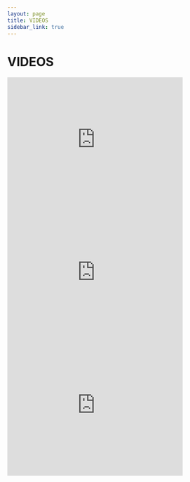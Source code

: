 ```yaml
---
layout: page
title: VIDEOS
sidebar_link: true
---
```


<h1 class="page-title">VIDEOS</h1>

<div class="media">
  <div class="media__video">
    <iframe src="https://player.vimeo.com/video/75361102?wmode=transparent" type="text/html" width="400" height="302" frameborder="0" allowfullscreen></iframe>
  </div>
</div>

<div class="media">
  <div class="media__video">
    <iframe src="https://player.vimeo.com/video/75361102?wmode=transparent" type="text/html" width="400" height="302" frameborder="0" allowfullscreen></iframe>
  </div>
</div>

<div class="media">
  <div class="media__video">
    <iframe src="https://player.vimeo.com/video/75361102?wmode=transparent" type="text/html" width="400" height="302" frameborder="0" allowfullscreen></iframe>
  </div>
</div>

<!--
<section class="gallery">
	<div class="embed-responsive embed-responsive-16by9 gallery-video">
		<iframe class="embed-responsive-item" src="https://player.vimeo.com/video/193272107?color=ffffff&title=0&byline=0&portrait=0" frameborder="0" webkitallowfullscreen mozallowfullscreen allowfullscreen></iframe>
	</div>
</section>
-->